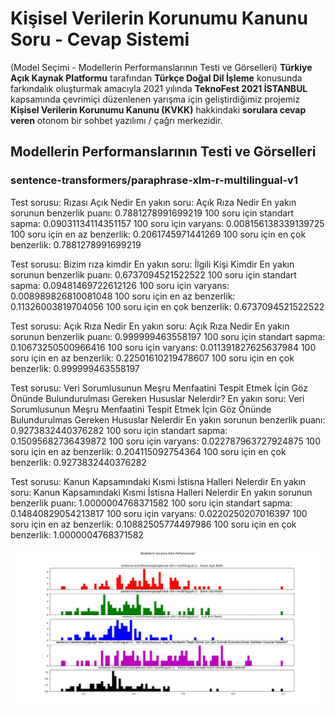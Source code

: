 # Kişisel Verilerin Korunumu Kanunu Soru - Cevap Sistemi
(Model Seçimi - Modellerin Performanslarının Testi ve Görselleri)
**Türkiye Açık Kaynak Platformu** tarafından **Türkçe Doğal Dil İşleme** konusunda farkındalık oluşturmak amacıyla 2021 yılında **TeknoFest 2021 İSTANBUL** kapsamında çevrimiçi düzenlenen yarışma için geliştirdiğimiz projemiz **Kişisel Verilerin Korunumu Kanunu (KVKK)** hakkindaki **sorulara cevap veren** otonom bir sohbet yazılımı / çağrı merkezidir.

## Modellerin Performanslarının Testi ve Görselleri
### sentence-transformers/paraphrase-xlm-r-multilingual-v1
Test sorusu:  Rızası Açık Nedir
En yakın soru:  Açık Rıza Nedir
En yakın sorunun benzerlik puanı:  0.7881278991699219
100 soru için standart sapma:  0.09031134114351157
100 soru için varyans:  0.008156138339139725
100 soru için en az benzerlik:  0.2061745971441269
100 soru için en çok benzerlik:  0.7881278991699219

Test sorusu:  Bizim rıza kimdir
En yakın soru:  İlgili Kişi Kimdir
En yakın sorunun benzerlik puanı:  0.6737094521522522
100 soru için standart sapma:  0.09481469722612126
100 soru için varyans:  0.008989826810081048
100 soru için en az benzerlik:  0.11326003819704056
100 soru için en çok benzerlik:  0.6737094521522522

Test sorusu:  Açık Rıza Nedir
En yakın soru:  Açık Rıza Nedir
En yakın sorunun benzerlik puanı:  0.999999463558197
100 soru için standart sapma:  0.10673250500966416
100 soru için varyans:  0.011391827625637984
100 soru için en az benzerlik:  0.22501610219478607
100 soru için en çok benzerlik:  0.999999463558197

Test sorusu:  Veri Sorumlusunun Meşru Menfaatini Tespit Etmek İçin Göz Önünde Bulundurulması Gereken Hususlar Nelerdir?
En yakın soru:  Veri Sorumlusunun Meşru Menfaatini Tespit Etmek İçin Göz Önünde Bulundurulmas Gereken Hususlar Nelerdir
En yakın sorunun benzerlik puanı:  0.9273832440376282
100 soru için standart sapma:  0.15095682736439872
100 soru için varyans:  0.022787963727924875
100 soru için en az benzerlik:  0.204115092754364
100 soru için en çok benzerlik:  0.9273832440376282

Test sorusu:  Kanun Kapsamındaki Kısmi İstisna Halleri Nelerdir
En yakın soru:  Kanun Kapsamındaki Kısmi İstisna Halleri Nelerdir
En yakın sorunun benzerlik puanı:  1.0000004768371582
100 soru için standart sapma:  0.14840829054213817
100 soru için varyans:  0.0220250207016397
100 soru için en az benzerlik:  0.10882505774497986
100 soru için en çok benzerlik:  1.0000004768371582

![Model Performansı](1.png)
